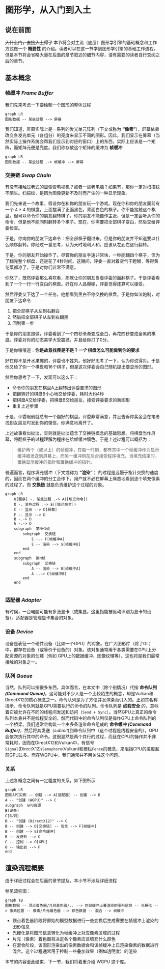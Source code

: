 # 图形学，从入门到入土

## 说在前面

<mask> ~~入什么门，直接入土得了~~ </mask>
本节将会对主流（底层）图形学引擎的基础概念和工作方式做一个 **概要性** 的介绍。读者可以在这一节学到图形学引擎的基础工作流程。但是本节将会省略大量在后面的章节叙述的细节内容，请有需要的读者自行查阅之后的章节。

## 基本概念

### 帧缓冲 _Frame Buffer_

我们先来考虑一下要绘制一个图形的整体过程

```mermaid
graph LR
图形数据 -- 某些过程 --> 屏幕
```

我们知道，屏幕实际上是一系列的发光单元阵列（下文或称为 __“像素”__），屏幕依靠改变各发光单元（各组分）的亮度来显示不同的图形。因此，我们显示在屏幕（当然实际上操作系统会帮我们显示到对应的窗口）上的东西，实际上应该是一个矩阵，而矩阵元便是亮度。我们称存放这个矩阵的缓冲为 __帧缓冲__

```mermaid
graph LR
图形数据 -. 某些过程 .-> 帧缓冲 --> 屏幕
```

### 交换链 _Swap Chain_

有没有接触过老式的显像管电视机？或者一些老电脑？如果有，那你一定对扫描纹不陌生。扫描纹，是因为图像更新不及时而产生的一种显示现象。

我们先来说一个故事，假设你在和你的朋友玩一个游戏。现在你和你的朋友面前有一个 $4 \times 4$ 的棋盘，上面摆满了正面黑色，背面白色的棋子。你不能接触这个棋盘，但可以命令你的朋友翻转棋子，你的朋友不能自作主张，但是一定会听从你的命令，但是他不能同时翻转多个棋子。现在，你需要把全部棋子变白，然后交给评委检查。

于是，你向你的朋友下达命令：把全部棋子翻过来。但是你的朋友并不知道要以什么顺序翻转。你经过一番思考，认为天时地利人和，应该从左到右逐行翻转。

于是，你的朋友开始操作了。尽管你的朋友手速非常快，一秒能翻四个棋子，但为了翻完整个棋盘，还是花了4秒时间。这期间，评委一直对着空气干瞪眼，等得黄花菜都凉了，于是对你们非常不满意。

你怒了，既然评委那么喜欢看，那就让你的朋友当着评委的面翻棋子。于是评委看到了一个一行一行变白的棋盘。好在你人品爆棚，评委觉得还算可以接受。

然后评委又下达了一个任务，他想看到黑白不停交换的棋盘。于是你如法炮制，对朋友下达命令

1. 把全部棋子从左到右翻白
1. 然后把全部棋子从左到右翻黑
1. 回到第一步

于是你的朋友照做，评委看到了一个四秒渐渐变成全白，再花四秒变成全黑的棋盘。评委对你的动态美学大受震撼，并且给你打了0分。

于是你嚷嚷道：__你是故意找茬是不是？_一个_ 棋盘怎么可能做到你的要求__

好在你不是开水果摊的，评委也不姓刘。他好好思考了一下，认为你说得对。于是他又给了你一个棋盘和16个棋子，但是这次评委会自己随机提出要显示的图形。

然后你思考了一下，发现可以这么干：

- 命令你的朋友在棋盘A上翻转出评委要求的图形
- 把翻转好的棋盘B小心地交给评委，耗时大约4秒
- 把棋盘A交给评委，把棋盘B交给朋友，接受评委要求的新图形
- 重复上述步骤

于是，评委眼前就总有一个翻好的棋盘。评委非常满意，并且告诉你奖金会在笔者找到女朋友时发到你的徽信，你满意地离开了。

上述故事看似扯淡，实则<mask>就是扯淡</mask>蕴含了交换链概念的基础思想。将棋盘当作屏幕，将翻棋子的过程理解为程序在给帧缓冲填色。于是上述过程可以概括为：

> 维护两个（或以上）的帧缓冲，在每一时刻，都有其中一个帧缓冲作为显示缓冲被发送到屏幕上，而另一缓冲则在后台接受程序填充。当填充结束时，置换显示缓冲的指针和置换缓冲的指针。

普遍而言，程序填充缓冲（下文或称为 __“渲染”__ ）的过程是远慢于指针交换的速度的，因而在两个缓冲的分工合作下，用户就不必在屏幕上痛苦地看到逐个填充像素的过程了。而 __交换链__ 就是负责维护这个过程的对象。

```mermaid
graph LR
    O[程序] -. 某些过程 .-> A([填充命令])
    O -. 某些过程 .-> E([填充命令])
    C -- 显示 --> D[屏幕]
    F -- 显示 --> D
    B -.-> D
    G -.-> D
    subgraph  第N+1帧
        subgraph  交换链
            E -.- F[帧缓冲A]
            E -- 渲染 --> G[帧缓冲B]
        end
    end
    subgraph  第N帧
        subgraph  交换链
            A -- 渲染 --> B[帧缓冲A]
            A -.-> C[帧缓冲B]
        end
    end
    
```

### 适配器 _Adapter_

有时候，一台电脑可能有多张显卡（或集显，这里指能被驱动识别为显卡的设备）。适配器是管理显卡集合的对象。

### 设备 _Device_

设备是表征一个硬件设备（比如一个GPU）的对象。在广大图形库（除了GL）中，都存在设备（或等价于设备的）对象。该对象通常用于各类需要在GPU上分配资源的对象的创建（例如 GPU上的数据缓冲，图像纹理等）。这也将是我们最常接触的对象之一。

### 队列 _Queue_

当然，队列可以指很多东西，具体而言，在本文中（除个别情况）代指 __命令队列 _(Command Queue)___。这可能对不少人是一个比较陌生的概念，却是Vulkan和DirectX12的核心概念之一。命令队列是为了方便并发渲染而引入的。正如其名称指示，命令队列就是GPU需要执行的命令的队列。命令队列是 __线程安全__ 的，意味着它被允许在不同的线程间发送和访问（`Send + Sync`）。当然GPU上真正的命令队列本身并不是线程安全的，然而代码中的命令队列仅是操作GPU上命令队列的一个桥梁。我们通常会构筑一个由多条渲染命令组成的 __命令缓冲 _(Command Buffer)___，然后将其发送（_submit_)到命令队列中（这个过程是线程安全的）。GPU会依次执行其中的命令。这很显然是两个并行的过程，而且在CPU的操作并不非常耗时，因而在DirectX12和Vulkan中，有信号`Signal`(DirectX12)/`Semaphore`(Vulkan)和栅栏`Fence`的概念，来阻挡CPU的进度超前GPU过多。而在WGPU中，我们通常并不用关注这个问题。

### 关系

上述各概念之间有一定程度的关系，如下图所示

```mermaid
graph LR
图形API实例 -- 创建 --> A[适配器] -- 创建 --> B
A -- "创建 (WGPU)" --> C
subgraph  GPU资源
B[设备]
C[队列]
B -- "创建 (DirectX12)" --> C
B -- 创建 --> D[交换链] -- 包含 --> F[帧缓冲]
B -- 创建 --> E[命令缓冲]
E -- 发送到 --> C
C -- 控制 --> O[GPU]
O -- 输出到 --> F
end
```

## 渲染流程概要

由于详细过程会在后面的章节提及，本小节不涉及详细流程

参见流程图：

```mermaid
graph TB
图形数据 -- 顶点着色器/几何着色器/.. --> 在帧缓冲上要渲染的图形信息 -- 光栅化 --> 像素位置 -- 像素/片元着色器 --> 颜色数据 -- 混合 --> 帧缓冲
```

- 顶点着色器阶段将原始的模型数据进行一些变换后生成需要在帧缓冲上渲染的图形信息
- 光栅化是将图形信息转化为帧缓冲上对应像素区域的过程
- 片元（像素）着色器将决定各个像素应该填充什么颜色
- 在混合阶段，该图形渲染出的像素数据会和该帧缓冲上已渲染像素的数据进行混合。这个过程通常用于控制一些叠加效果（例如透明度）的渲染

本节的内容至此结束，下一节，我们将着重介绍 WGPU 这个库。
